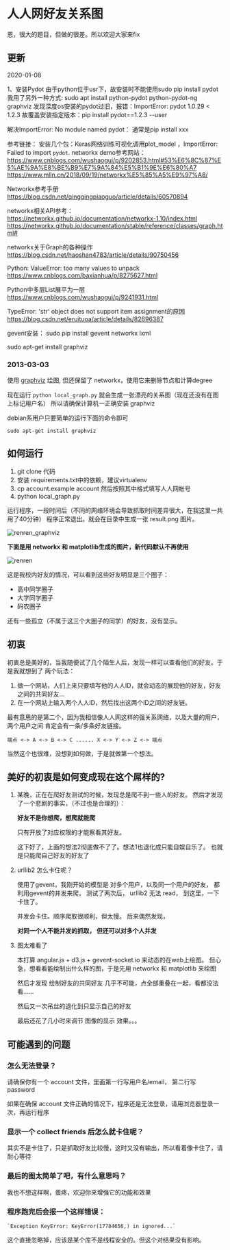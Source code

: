 # 人人网好友关系图

恩，很大的题目，但做的很差。所以欢迎大家来fix


## 更新

2020-01-08

1、安装Pydot 由于python位于usr下，故安装时不能使用sudo pip install pydot 我用了另外一种方式: sudo apt install python-pydot python-pydot-ng graphviz 发现深度os安装的pydot过旧，报错：ImportError: pydot 1.0.29 < 1.2.3 故覆盖安装指定版本：pip install pydot==1.2.3 --user

解决ImportError: No module named pydot： 通常是pip install xxx

参考链接：
安装几个包：Keras网络训练可视化调用plot_model ，ImportError: Failed to import `pydot`.
networkx demo参考网站：https://www.cnblogs.com/wushaogui/p/9202853.html#53%E6%8C%87%E5%AE%9A%E8%BE%B9%E7%9A%84%E5%B1%9E%E6%80%A7
https://www.mlln.cn/2018/09/19/networkx%E5%85%A5%E9%97%A8/

Networkx参考手册
https://blog.csdn.net/qingqingpiaoguo/article/details/60570894

networkx相关API参考：
https://networkx.github.io/documentation/networkx-1.10/index.html
https://networkx.github.io/documentation/stable/reference/classes/graph.html#

networkx关于Graph的各种操作
https://blog.csdn.net/haoshan4783/article/details/90750456

Python: ValueError: too many values to unpack
https://www.cnblogs.com/baxianhua/p/8275627.html

Python中多层List展平为一层
https://www.cnblogs.com/wushaogui/p/9241931.html

TypeError: 'str' object does not support item assignment的原因
https://blog.csdn.net/eruituoa/article/details/82696387

gevent安装： sudo pip install gevent networkx lxml

sudo apt-get install graphviz


### 2013-03-03

使用 [graphviz](http://www.graphviz.org/) 绘图,
但还保留了 networkx，使用它来删除节点和计算degree

现在运行 `python local_graph.py` 就会生成一张漂亮的关系图（现在还没有在图上标记用户名）
所以请确保计算机一正确安装 graphviz

debian系用户只要简单的运行下面的命令即可

    sudo apt-get install graphviz
    



## 如何运行

1.  git clone 代码
2.  安装 requirements.txt中的依赖，建议virtualenv
3.  cp account.example account 然后按照其中格式填写人人网帐号
3.  python local_graph.py
    
    
    
运行程序，一段时间后（不同的网络环境会导致抓取时间差异很大，在我这里一共用了40分钟）
程序正常退出。就会在目录中生成一张 result.png 图片。

![renren_graphviz](http://i1297.photobucket.com/albums/ag23/yueyoum/result_zps1ff92b48.png)


**下面是用 networkx 和 matplotlib生成的图片，新代码默认不再使用**

![renren](http://i1297.photobucket.com/albums/ag23/yueyoum/renrenhaoyou_zps3d5d3845.png)


这是我校内好友的情况，可以看到这些好友明显是三个圈子：

*   高中同学圈子
*   大学同学圈子
*   码农圈子

还有一些孤立（不属于这三个大圈子的同学）的好友，没有显示。


## 初衷

初衷总是美好的，当我随便试了几个陌生人后，发现一样可以查看他们的好友。于是我就想到了
两个玩法：

1.  做一个网站，人们上来只要填写他的人人ID，就会动态的展现他的好友，好友之间的共同好友...
2.  在一个网站上输入两个人人ID，然后找出这两个ID之间的好友链。

最有意思的是第二个，因为我相信像人人网这样的强关系网络，以及大量的用户，两个用户之间
肯定会有一条/多条好友链接。

    端点 <-> A <-> B <-> C ...... X <-> Y <-> Z <-> 端点
    
当然这个也很难，没想到如何做，于是就做第一个想法。


## 美好的初衷是如何变成现在这个屌样的?

1.  某晚，正在在爬好友测试的时候，发现总是爬不到一些人的好友。
    然后才发现了一个悲剧的事实，（不过也是合理的）：
    
    **好友不是你想爬，想爬就能爬**
    
    只有开放了对应权限的才能察看其好友。
    
    这下好了，上面的想法2彻底做不了了。想法1也退化成只能自娱自乐了。
    也就是只能爬自己好友的好友了
    
    
2.  urllib2 怎么卡住呢？

    使用了gevent，我刚开始的模型是 对多个用户，以及同一个用户的好友，
    都利用gevent的并发来爬， 测试了两次后， urllib2 无法 read，
    到这里，一下卡住了。
    
    并发会卡住。顺序爬取很顺利，但太慢。
    后来偶然发现，
    
    **对同一个人不能并发的抓取， 但还可以对多个人并发**
    
    
3.  图太难看了

    本打算 angular.js + d3.js + gevent-socket.io 来动态的在web上绘图。
    但心急，想看看能绘制出什么样的图，于是先用 networkx 和 matplotlib 来绘图
    
    然后才发现 绘制好友的共同好友 几乎不可能，点全部重叠在一起，看都没法看……
    
    然后又一次吊丝的退化到只显示自己的好友
    
    最后还花了几小时来调节 图像的显示 效果。。。
    
    
## 可能遇到的问题


### 怎么无法登录？

请确保你有一个 account 文件，里面第一行写用户名/email， 第二行写password

如果在确保 account 文件正确的情况下，程序还是无法登录，请用浏览器登录一次，再运行程序

### 显示一个 collect friends 后怎么就卡住呢？

其实不是卡住了，只是抓取好友比较慢，这时又没有输出，所以看着像卡住了，请耐心等待

### 最后的图太简单了吧，有什么意思吗？

我也不想这样啊，蛋疼，欢迎你来增强它的功能和效果

### 程序跑完后会报一个这样错误： 

    `Exception KeyError: KeyError(17784656,) in ignored...`

这个直接忽略掉，应该是某个库不是线程安全的。但这个对结果没有影响。

    
